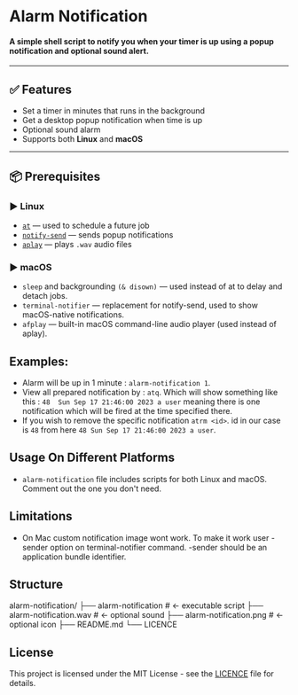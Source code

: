 # Alarm Notification

#### A simple shell script to notify you when your timer is up using a popup notification and optional sound alert.

---

## ✅ Features

- Set a timer in minutes that runs in the background
- Get a desktop popup notification when time is up
- Optional sound alarm
- Supports both **Linux** and **macOS**

---

## 📦 Prerequisites

### ▶️ Linux

- [`at`](https://linux.die.net/man/1/at) — used to schedule a future job
- [`notify-send`](https://man.archlinux.org/man/notify-send.1.en) — sends popup notifications
- [`aplay`](https://linux.die.net/man/1/aplay) — plays `.wav` audio files

### ▶️ macOS

- `sleep` and backgrounding `(& disown)` — used instead of at to delay and detach jobs.
- `terminal-notifier` — replacement for notify-send, used to show macOS-native notifications.
- `afplay` — built-in macOS command-line audio player (used instead of aplay).

## Examples:

- Alarm will be up in 1 minute : `alarm-notification 1`.
- View all prepared notification by : `atq`. Which will show something like this : `48	Sun Sep 17 21:46:00 2023 a user` meaning there is one notification which will be fired at the time specified there.
- If you wish to remove the specific notification `atrm <id>`. id in our case is `48` from here `48	Sun Sep 17 21:46:00 2023 a user`.

## Usage On Different Platforms

- `alarm-notification` file includes scripts for both Linux and macOS. Comment out the one you don't need.

## Limitations

- On Mac custom notification image wont work. To make it work user -sender option on terminal-notifier command. -sender should be an application bundle identifier.

## Structure

alarm-notification/
├── alarm-notification # ← executable script
├── alarm-notification.wav # ← optional sound
├── alarm-notification.png # ← optional icon
├── README.md
└── LICENCE

## License

This project is licensed under the MIT License - see the [LICENCE](./LICENCE) file for details.
